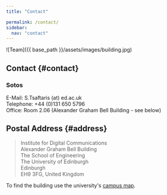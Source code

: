 ```yaml
---
title: "Contact"

permalink: /contact/
sidebar:
  nav: "contact"
---
```

![Team]({{ base_path }}/assets/images/building.jpg)

## Contact {#contact}
### Sotos

E-Mail: S.Tsaftaris (at) ed.ac.uk  
Telephone: +44 (0)131 650 5796  
Office: Room 2.06 (Alexander Graham Bell Building - see below)


## Postal Address {#address}

> Institute for Digital Communications  
> Alexander Graham Bell Building  
> The School of Engineering  
> The University of Edinburgh  
> Edinburgh  
> EH9 3FG, United Kingdom

To find the building use the university's
[campus map](https://www.ed.ac.uk/maps/maps?building=alexander-graham-bell-building).
